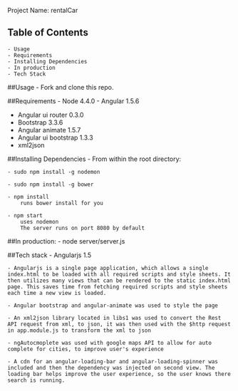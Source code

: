 Project Name: rentalCar

## Table of Contents
	- Usage
	- Requirements
	- Installing Dependencies
	- In production
	- Tech Stack

##Usage
	- Fork and clone this repo.

##Requirements
	- Node 4.4.0
	- Angular 1.5.6
  - Angular ui router 0.3.0
  - Bootstrap 3.3.6
  - Angular animate 1.5.7
  - Angular ui bootstrap 1.3.3
  - xml2json

##Installing Dependencies
	- From within the root directory:

	- sudo npm install -g nodemon
	
	- sudo npm install -g bower

	- npm install 
		runs bower install for you

	- npm start 
		uses nodemon
		The server runs on port 8080 by default

##In production: 
		- node server/server.js 

##Tech stack
	- Angularjs 1.5

	- Angularjs is a single page application, which allows a single index.html to be loaded with all required scripts and style sheets. It then utilizes many views that can be rendered to the static index.html page. This saves time from fetching required scripts and style sheets each time a new view is loaded.

	- Angular bootstrap and angular-animate was used to style the page

	- An xml2json library located in libs1 was used to convert the Rest API request from xml, to json, it was then used with the $http request in app.module.js to transform the xml to json

	- ngAutocmoplete was used with google maps API to allow for auto complete for cities, to improve user's experience

	- A cdn for an angular-loading-bar and angular-loading-spinner was included and then the dependency was injected on second view. The loading bar helps improve the user experience, so the user knows there search is running. 



